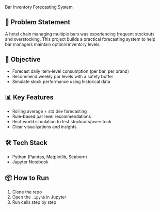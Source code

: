 Bar Inventory Forecasting System
## 🧠 Problem Statement
A hotel chain managing multiple bars was experiencing frequent stockouts and overstocking. This project builds a practical forecasting system to help bar managers maintain optimal inventory levels.

## 🎯 Objective
- Forecast daily item-level consumption (per bar, per brand)
- Recommend weekly par levels with a safety buffer
- Simulate stock performance using historical data

## 📊 Key Features
- Rolling average + std dev forecasting
- Rule-based par level recommendations
- Real-world simulation to test stockouts/overstock
- Clear visualizations and insights

## 🛠️ Tech Stack
- Python (Pandas, Matplotlib, Seaborn)
- Jupyter Notebook

## 📦 How to Run
1. Clone the repo
2. Open the `.ipynb` in Jupyter
3. Run cells step by step